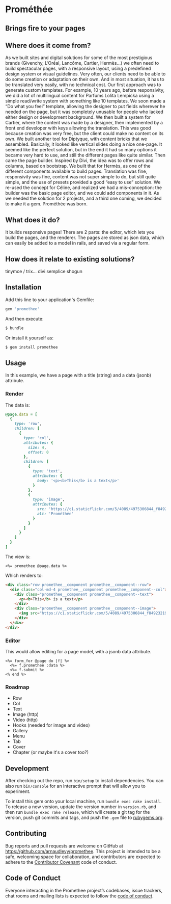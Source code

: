 # Prométhée
## Brings fire to your pages

## Where does it come from?
As we built sites and digital solutions for some of the most prestigious brands (Givenchy, L’Oréal, Lancôme, Cartier, Hermès…) we often need to build spectacular pages, with a responsive layout, using a predefined design system or visual guidelines. Very often, our clients need to be able to do some creation or adaptation on their own. And in most situation, it has to be translated very easily, with no technical cost.
Our first approach was to generate custom templates. For example, 10 years ago, before responsivity, we did a lot of multilingual content for Parfums Lolita Lempicka using a simple read/write system with something like 10 templates. We soon made a “Do what you feel” template, allowing the designer to put fields wherever he needed on the page, but it was completely unusable for people who lacked either design or development background.
We then built a system for Cartier, where the content was made by a designer, then implemented by a front end developer with keys allowing the translation. This was good because creation was very free, but the client could make no content on its own.
We built another tool for Diptyque, with content bricks that we assembled. Basically, it looked like vertical slides doing a nice one-page. It seemed like the perfect solution, but in the end it had so many options it became very hard to use, and still the different pages like quite similar.
Then came the page builder. Inspired by Divi, the idea was to offer rows and columns, based on bootstrap. We built that for Hermès, as one of the different components available to build pages. Translation was fine, responsivity was fine, content was not super simple to do, but still quite simple, and the use of presets provided a good “easy to use” solution.
We re-used the concept for Céline, and realized we had a mis-conception: the builder was the basic page editor, and we could add components in it.
As we needed the solution for 2 projects, and a third one coming, we decided to make it a gem.
Prométhée was born.

## What does it do?
It builds responsive pages!
There are 2 parts: the editor, which lets you build the pages, and the renderer. The pages are stored as json data, which can easily be added to a model in rails, and saved via a regular form.

## How does it relate to existing solutions?
tinymce / trix...
divi
semplice
shogun

## Installation
Add this line to your application's Gemfile:

```ruby
gem 'promethee'
```

And then execute:
```bash
$ bundle
```

Or install it yourself as:
```bash
$ gem install promethee
```

## Usage
In this example, we have a page with a title (string) and a data (jsonb) attribute.

### Render
The data is:

```ruby
@page.data = [
  {
    type: 'row',
    children: [
      {
        type: 'col',
        attributes: {
          size: 4,
          offset: 0
        },
        children: [
          {
            type: 'text',
            attributes: {
              body: '<p><b>This</b> is a text</p>'
            }
          },
          {
            type: 'image',
            attributes: {
              src: 'https://c1.staticflickr.com/5/4089/4975306844_f849232195_b.jpg',
              alt: 'Prométhée'
            }
          }
        ]
      }
    ]
  }
]
```

The view is:

```erb
<%= promethee @page.data %>
```

Which renders to:

```html
<div class="row promethee__component promethee__component--row">
  <div class="col-md-4 promethee__component promethee__component--col">
    <div class="promethee__component promethee__component--text">
      <p><b>This</b> is a text</p>
    </div>
    <div class="promethee__component promethee__component--image">
      <img src="https://c1.staticflickr.com/5/4089/4975306844_f849232195_b.jpg" alt="Prométhée">
    </div>
  </div>
</div>
```

### Editor

This would allow editing for a page model, with a jsonb data attribute.

```erb
<%= form_for @page do |f| %>
  <%= f.promethee :data %>
  <%= f.submit %>
<% end %>
```

### Roadmap
- Row
- Col
- Text
- Image (http)
- Video (http)
- Hooks (needed for image and video)
- Gallery
- Menu
- Tab
- Cover
- Chapter (or maybe it's a cover too?)

## Development
After checking out the repo, run `bin/setup` to install dependencies. You can also run `bin/console` for an interactive prompt that will allow you to experiment.

To install this gem onto your local machine, run `bundle exec rake install`. To release a new version, update the version number in `version.rb`, and then run `bundle exec rake release`, which will create a git tag for the version, push git commits and tags, and push the `.gem` file to [rubygems.org](https://rubygems.org).

## Contributing
Bug reports and pull requests are welcome on GitHub at https://github.com/arnaudlevy/promethee. This project is intended to be a safe, welcoming space for collaboration, and contributors are expected to adhere to the [Contributor Covenant](http://contributor-covenant.org) code of conduct.

## Code of Conduct
Everyone interacting in the Promethee project’s codebases, issue trackers, chat rooms and mailing lists is expected to follow the [code of conduct](https://github.com/arnaudlevy/promethee/blob/master/CODE_OF_CONDUCT.md).
